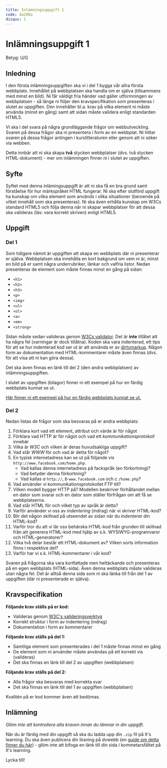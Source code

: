 ```yaml
---
title: Inlämningsuppgift 1
code: da280a
disqus: 1
---
```


# Inlämningsuppgift 1

Betyg: U/G

## Inledning

I den första inlämningsuppgiften ska vi i del 1 bygga vår allra första webbplats. Innehållet på webbplatsen ska handla om er själva (tillsammans med minst en bild). Ni får väldigt fria händer vad gäller utformningen av webbplatsen - så länge ni följer den kravspecifikation som presenteras i slutet av uppgiften. Den innehåller bl.a. krav på vilka element ni måste använda (minst en gång) samt att sidan måste validera enligt standarden HTML5.

Vi ska i del svara på några grundläggande frågor om webbutveckling. Svaren på dessa frågor ska ni presentera i form av en webbplat. Ni hittar svaren på dessa frågor antingen i kurslitteraturen eller genom att ni söker via webben.

Detta innbär att ni ska skapa **två** stycken webbplatser (dvs. två stycken HTML-dokument) - mer om inlämningen finner ni i slutet av uppgiften.

## Syfte

Syftet med denna inlämingsuppgift är att ni ska få en bra grund samt förståelse för hur märkspråket HTML fungerar. Ni ska efter slutförd uppgift ha kunskap om vilka element som används i olika situationer (beroende på vilket innehåll som ska presenteras). Ni ska även erhålla kunskap om W3Cs standard HTML5 och följa denna när ni skapar webbplatser för att dessa ska valideras (läs: vara korrekt skriven) enligt HTML5.

## Uppgift

### Del 1

Som tidigare nämnt är uppgiften att skapa en webbplats där ni presenterar er själva. Webbplatsen ska innehålla en kort bakgrund om vem ni är, minst en bild på er samt några underrubriker, länkar och valfria listor. Nedan presenteras de element som måste finnas minst en gång på sidan:

* `<h1>`
* `<h2>`
* `<h3>`
* `<p>`
* `<img>`
* `<ul>`
* `<ol>`
* `<a>`
* `<em>`
* `<strong>`

Sidan måste sedan valideras genom [W3Cs validator](http://validator.w3.org). Det är **inte** tillåtet att ha några fel (varningar är dock tillåtna). Koden ska vara indenterad, ett tips för att se hur indenterad kod ser ut är att använda er av [dirtymarkup](http://dirtymarkup.com). Någon form av dokumentation med HTML-kommentarer måste även finnas (dvs. för att visa att ni kan göra dessa).

Det ska även finnas en länk till del 2 (den andra webbplatsen) av inlämningsuppgiften.

I slutet av uppgiften (bilagor) finner ni ett exempel på hur en färdig webbplats kunnat se ut.

[Här finner ni ett exempel på hur en färdig webbplats kunnat se ut.](/assets/material/da280a_inl1_webbplats.png)

### Del 2

Nedan listas de frågor som ska besvaras på er andra webbplats:

1. Förklara kort vad ett element, attribut och värde är för något
2. Förklara vad HTTP är för något och vad ett *kommunikationsprotokoll* innebär
3. Vilka är *W3C* och vilken är deras huvudsakliga uppgift?
4. Vad står *WWW* för och vad är detta för något?
5. En typisk internetadress kan se ut på följande vis `http://www.facebook.com/home.php`.
    * Vad kallas denna internetadress på fackspråk (en förkortning)?
    * Vad betyder denna förkortning?
    * Vad kallas *a* `http://`, *b* `www.facebook.com` och *c* `/home.php`?
6. Vad använder vi kommunikationsprotokollet FTP till?
7. Vilken modell bygger HTTP på? Modellen beskriver förhållandet mellan en dator som svarar och en dator som ställer förfrågan om att få se webbplatserna.
8. Vad står HTML för och vilket typ av språk är detta?
9. Varför använder vi oss av *indentering* (indrag) när vi skriver HTML-kod?
10. Blir det någon skillnad på utseendet av sidan när du *indenterar* din HTML-kod?
11. Varför tror du att vi lär oss behärska HTML-kod från grunden till skillnad från att generera HTML-kod med hjälp av s.k. WYSIWYG-programvaror och HTML-generatorer?
12. Vilka två delar består ett HTML-dokument av? Vilken sorts information finns i respektive del?
13. Varför har vi s.k. HTML-kommentarer i vår kod?

Svaren på frågorna ska vara kortfattade men heltäckande och presenteras på en egen webbplats (HTML-sida). Även denna webbplats måste valideras utan några fel. Det är alltså denna sida som ni ska länka till från del 1 av uppgiften (där ni presenterade er själva).

## Kravspecifikation

**Följande krav ställs på er kod:**

* Valideras genom [W3C's valideringsverktyg](http://validator.w3.org)
* Korrekt struktur i form av indentering (indrag)
* Dokumentation i form av kommentarer

**Följande krav ställs på del 1:**

* Samtliga element som presenterades i del 1 måste finnas minst en gång
* De element som ni använder måste användas på ett korrekt vis (valideras)
* Det ska finnas en länk till del 2 av uppgiften (webbplatsen)

**Följande krav ställs på del 2:**

* Alla frågor ska besvaras med korrekta svar
* Det ska finnas en länk till del 1 av uppgiften (webbplatsen)

Kvalitén på er kod kommer även att bedömas.

## Inlämning

*Glöm inte att kontrollera alla kraven innan du lämnar in din uppgift.*

När du är färdig med din uppgift så ska du ladda upp din `.zip` fil på It's learning. Du ska även publicera din lösning på dvwebb (en [guide om detta finner du här](/courses/da280a/material/m1_intro_dvwebb.html)) - glöm inte att bifoga en länk till din sida i kommetarsfältet på It's learning.

Lycka till!
